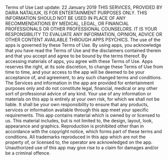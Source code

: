Terms of Use
Last update: 22 January 2019
THIS SERVICES, PROVIDED BY DARIA NATALIUK, IS FOR ENTERTAINMENT PURPOSES ONLY. THIS INFORMATION SHOULD NOT BE USED IN PLACE OF ANY RECOMMENDATIONS BY MEDICAL, LEGAL, OR FINANCIAL PROFESSIONALS OR OTHER PROFESSIONAL COUNSELORS. IT IS YOUR RESPONSIBILITY TO EVALUATE ANY INFORMATION, OPINION, ADVICE OR OTHER CONTENT AVAILABLE THROUGH APPS PSYCHICS.
The use of the apps is governed by these Terms of Use. By using apps, you acknowledge that you have read the Terms of Use and the disclaimers contained therein and that you accept and agree to be bound by the terms thereof.
By accessing materials of apps, you agree with these Terms of Use. Apps reserves the right, at its sole discretion, to change these Terms of Use from time to time, and your access to the app will be deemed to be your acceptance of, and agreement, to any such changed terms and conditions.
The Services and information in the app are provided for entertainment purposes only and do not constitute legal, financial, medical or any other sort of professional advice of any kind.
Your use of any information or materials on this app is entirely at your own risk, for which we shall not be liable. It shall be your own responsibility to ensure that any products, services or information available through this app meet your specific requirements.
This app contains material which is owned by or licensed to us. This material includes, but is not limited to, the design, layout, look, appearance and graphics. Reproduction is prohibited other than in accordance with the copyright notice, which forms part of these terms and conditions.
All trademarks reproduced in this app which are not the property of, or licensed to, the operator are acknowledged on the app.
Unauthorized use of this app may give rise to a claim for damages and/or be a criminal offence.

